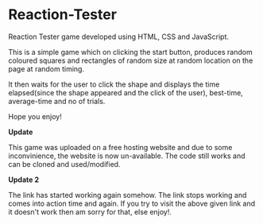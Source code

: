 # Reaction-Tester
Reaction Tester game developed using HTML, CSS and JavaScript.

This is a simple game which on clicking the start button, produces random coloured squares and rectangles of random size at random location on the page at random timing.

It then waits for the user to click the shape and displays the time elapsed(since the shape appeared and the click of the user), best-time, average-time and no of trials.

Hope you enjoy!

**Update**

This game was uploaded on a free hosting website and due to some inconvinience, the website is now un-available. The code still works and can be cloned and used/modified.

**Update 2**

The link has started working again somehow. The link stops working and comes into action time and again. If you try to visit the above given link and it doesn't work then am sorry for that, else enjoy!.
